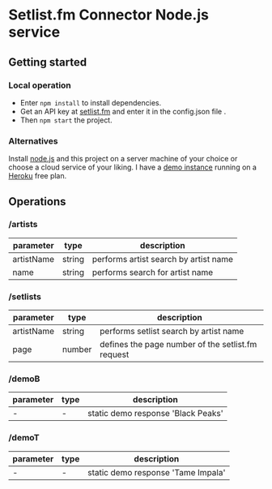 # Setlist.fm Connector Node.js service

## Getting started

### Local operation

* Enter ```npm install``` to install dependencies.
* Get an API key at [setlist.fm](https://api.setlist.fm/docs/1.0/index.html) and enter it in the config.json file .
* Then ```npm start``` the project.

### Alternatives

Install [node.js](https://nodejs.org/en/) and this project on a server machine of your choice or choose a cloud service of your liking. I have a [demo instance](https://setlist-fm-connector.herokuapp.com/) running on a [Heroku](https://www.heroku.com/) free plan.

## Operations

### /artists

|parameter|type|description
|---|---|---|
|artistName|string|performs artist search by artist name|
|name|string|performs search for artist name|

### /setlists

|parameter|type|description
|---|---|---|
|artistName|string|performs setlist search by artist name|
|page|number|defines the page number of the setlist.fm request|

### /demoB

|parameter|type|description
|---|---|---|
|-|-|static demo response 'Black Peaks'|

### /demoT

|parameter|type|description
|---|---|---|
|-|-|static demo response 'Tame Impala'|
